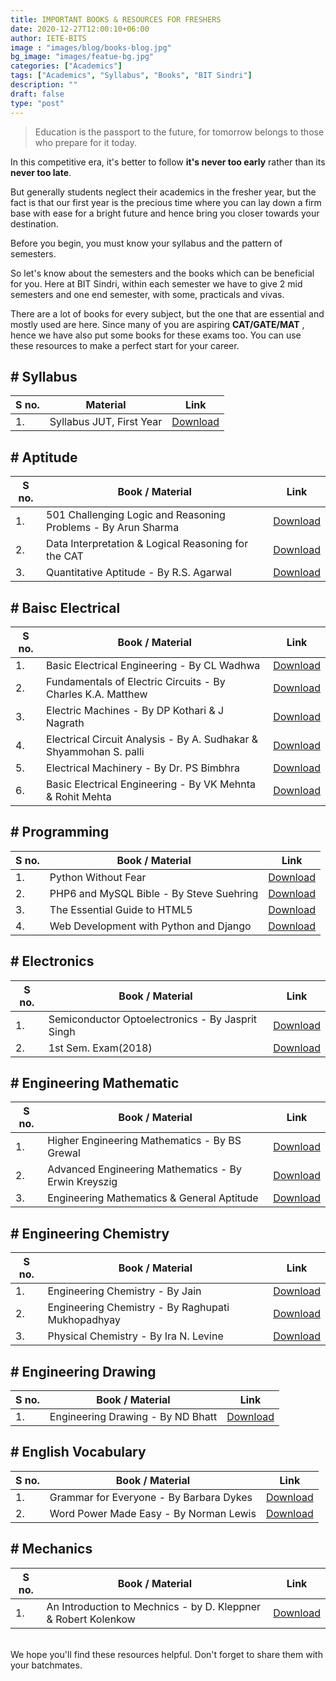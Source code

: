 ```yaml
---
title: IMPORTANT BOOKS & RESOURCES FOR FRESHERS
date: 2020-12-27T12:00:10+06:00
author: IETE-BITS
image : "images/blog/books-blog.jpg"
bg_image: "images/featue-bg.jpg"
categories: ["Academics"]
tags: ["Academics", "Syllabus", "Books", "BIT Sindri"]
description: ""
draft: false
type: "post"
---
```


>Education is the passport to the future, for tomorrow belongs to those who prepare for it today.

In this competitive era, it's better to follow **it's never too early** rather than its **never too late**.

But generally students neglect their academics in the fresher year, but the fact is that our first year is the precious time where you can lay down a firm base with ease for a bright future and hence bring you closer towards your destination.

Before you begin, you must know your syllabus and the pattern of semesters. 

So let's know about the semesters and the books which can be beneficial for you. 
Here at BIT Sindri, within each semester we have to give 2 mid semesters and one end semester, with some, practicals and vivas. 

There are a lot of books for every subject, but the one that are essential and mostly used are here. Since many of you are aspiring **CAT/GATE/MAT** , hence we have also put some books for these exams too.
You can use these resources to make a perfect start for your career.

<h2># Syllabus</h2>
<table>
<thead>
<tr>
<th>S no.</th>
<th>Material</th>
<th>Link</th>
</tr>
</thead>
<tbody>
<tr>
<td>1.</td>
<td>Syllabus JUT, First Year</td>
<td><a href="https://drive.google.com/file/d/1O9-KXKHTGIv7rmWIQwsafeZVt3Ro-6qc/view?usp=sharing">Download</a></td>
</tr>
</tbody>
</table>

<h2># Aptitude</h2>
<table>
<thead>
<tr>
<th>S no.</th>
<th>Book / Material</th>
<th>Link</th>
</tr>
</thead>
<tbody>
<tr>
<td>1.</td>
<td>501 Challenging Logic and Reasoning Problems - By Arun Sharma</td>
<td><a href="https://drive.google.com/file/d/1R15zQmv1oyxhXYXo3oaRDF4lJ2zjuOn2/view?usp=sharing">Download</a></td>
</tr>
<tr>
<td>2.</td>
<td>Data Interpretation &amp; Logical Reasoning for the CAT</td>
<td><a href="https://drive.google.com/file/d/1Qr9TIcV37OXh05DqvY3yOge6_kYHeBnp/view?usp=sharing">Download</a></td>
</tr>
<tr>
<td>3.</td>
<td>Quantitative Aptitude - By R.S. Agarwal</td>
<td><a href="https://drive.google.com/file/d/1R0N9tK_5ggyAWfun5Cy1Z7fObOjJUTZD/view?usp=sharing">Download</a></td>
</tr>
</tbody>
</table>

<h2># Baisc Electrical</h2>
<table>
<thead>
<tr>
<th>S no.</th>
<th>Book / Material</th>
<th>Link</th>
</tr>
</thead>
<tbody>
<tr>
<td>1.</td>
<td>Basic Electrical Engineering - By CL Wadhwa</td>
<td><a href="https://drive.google.com/file/d/1Pte8BXZKsBTuY7KPh4vqbBW0YjLA0E2T/view?usp=sharing">Download</a></td>
</tr>
<tr>
<td>2.</td>
<td>Fundamentals of Electric Circuits - By Charles K.A. Matthew</td>
<td><a href="https://drive.google.com/file/d/1Pz9kQjvSzXZnogpLrLIKEvdYnuwsCYNq/view?usp=sharing">Download</a></td>
</tr>
<tr>
<td>3.</td>
<td>Electric Machines - By DP Kothari &amp; J Nagrath</td>
<td><a href="https://drive.google.com/file/d/1PvcpKvfZaMN7XLxKbocRAW4lo0dEbkrv/view?usp=sharing">Download</a></td>
</tr>
<tr>
<td>4.</td>
<td>Electrical Circuit Analysis - By A. Sudhakar &amp; Shyammohan S. palli</td>
<td><a href="https://drive.google.com/file/d/1PwVAO5vPFY2t2ySyQsE0-Su8uI41LKDa/view?usp=sharing">Download</a></td>
</tr>
<tr>
<td>5.</td>
<td>Electrical Machinery - By Dr. PS Bimbhra</td>
<td><a href="https://drive.google.com/file/d/12OmAaqXkN-_kqVEyJ0nZMNFrRtqBJwrO/view?usp=sharing">Download</a></td>
</tr>
<tr>
<td>6.</td>
<td>Basic Electrical Engineering - By VK Mehnta &amp; Rohit Mehta</td>
<td><a href="https://drive.google.com/file/d/1PuaHS16d7xDwTtOgRzve8PLGaer01gBU/view?usp=sharing">Download</a></td>
</tr>
</tbody>
</table>

<h2># Programming</h2>
<table>
<thead>
<tr>
<th>S no.</th>
<th>Book / Material</th>
<th>Link</th>
</tr>
</thead>
<tbody>
<tr>
<td>1.</td>
<td>Python Without Fear</td>
<td><a href="https://drive.google.com/file/d/1RLmQ4gM8WD-HUBPzUyeAQeEtvpXytkfY/view?usp=sharing">Download</a></td>
</tr>
<tr>
<td>2.</td>
<td>PHP6 and MySQL Bible - By Steve Suehring</td>
<td><a href="https://drive.google.com/file/d/1RTlsBZ6Ksr6v3BmZHzzsbOBvCvb8eWpe/view?usp=sharing">Download</a></td>
</tr>
<tr>
<td>3.</td>
<td>The Essential Guide to HTML5</td>
<td><a href="https://drive.google.com/file/d/1RMj6m86hjSLtqrKtrNyOM4OES0vkoBwA/view?usp=sharing">Download</a></td>
</tr>
<tr>
<td>4.</td>
<td>Web Development with Python and Django</td>
<td><a href="https://drive.google.com/file/d/1Ra3Ez6tFKbFceId0xaIMIBLJfwYQoopJ/view?usp=sharing">Download</a></td>
</tr>
</tbody>
</table>

<h2># Electronics</h2>
<table>
<thead>
<tr>
<th>S no.</th>
<th>Book / Material</th>
<th>Link</th>
</tr>
</thead>
<tbody>
<tr>
<td>1.</td>
<td>Semiconductor Optoelectronics - By Jasprit Singh</td>
<td><a href="https://drive.google.com/file/d/1GkSo4gx7CbW0imAEU2tMkFzMOZXnbDvJ/view?usp=sharing">Download</a></td>
</tr>
<tr>
<td>2.</td>
<td>1st Sem. Exam(2018)</td>
<td><a href="https://drive.google.com/file/d/1GsMvmVW2c2hL95EbR03jtvOGrQ89Pebm/view?usp=sharing">Download</a></td>
</tr>
</tbody>
</table>

<h2># Engineering Mathematic</h2>
<table>
<thead>
<tr>
<th>S no.</th>
<th>Book / Material</th>
<th>Link</th>
</tr>
</thead>
<tbody>
<tr>
<td>1.</td>
<td>Higher Engineering Mathematics - By BS Grewal</td>
<td><a href="https://drive.google.com/file/d/12GT6W8EzmXpgczWO-DHlr0grikd1OnTT/view?usp=sharing">Download</a></td>
</tr>
<tr>
<td>2.</td>
<td>Advanced Engineering Mathematics - By Erwin Kreyszig</td>
<td><a href="https://drive.google.com/file/d/1PQMb8nyTWSB68mAr3IDgBVpnbmOQ-My3/view?usp=sharing">Download</a></td>
</tr>
<tr>
<td>3.</td>
<td>Engineering Mathematics &amp; General Aptitude</td>
<td><a href="https://drive.google.com/file/d/1PKCwIhBu6HPO0fJ0_CT5OZcmpCV5FVP2/view?usp=sharing">Download</a></td>
</tr>
</tbody>
</table>

<h2># Engineering Chemistry</h2>
<table>
<thead>
<tr>
<th>S no.</th>
<th>Book / Material</th>
<th>Link</th>
</tr>
</thead>
<tbody>
<tr>
<td>1.</td>
<td>Engineering Chemistry - By Jain</td>
<td><a href="https://drive.google.com/file/d/1QZuwheCLmm8nUG9OYMSH_nGtI_akuzNs/view?usp=sharing">Download</a></td>
</tr>
<tr>
<td>2.</td>
<td>Engineering Chemistry - By Raghupati Mukhopadhyay</td>
<td><a href="https://drive.google.com/file/d/1QccxssMiMuAXfQwCN-ld_bEtNxo6vt8X/view?usp=sharing">Download</a></td>
</tr>
<tr>
<td>3.</td>
<td>Physical Chemistry - By Ira N. Levine</td>
<td><a href="https://drive.google.com/file/d/1QQkS-JlAgSrvM91dN9QfZuov2dZRkzoN/view?usp=sharing">Download</a></td>
</tr>
</tbody>
</table>

<h2># Engineering Drawing</h2>
<table>
<thead>
<tr>
<th>S no.</th>
<th>Book / Material</th>
<th>Link</th>
</tr>
</thead>
<tbody>
<tr>
<td>1.</td>
<td>Engineering Drawing - By ND Bhatt</td>
<td><a href="https://drive.google.com/file/d/1OFikw_lm0uw9rD9iyBVsZzGUt3If99qE/view?usp=sharing">Download</a></td>
</tr>
</tbody>
</table>

<h2># English Vocabulary</h2>
<table>
<thead>
<tr>
<th>S no.</th>
<th>Book / Material</th>
<th>Link</th>
</tr>
</thead>
<tbody>
<tr>
<td>1.</td>
<td>Grammar for Everyone - By Barbara Dykes</td>
<td><a href="https://drive.google.com/file/d/1Po56AainAOVo-Lmrp0mcjSamBjgRNhEj/view?usp=sharing">Download</a></td>
</tr>
<tr>
<td>2.</td>
<td>Word Power Made Easy - By Norman Lewis</td>
<td><a href="https://drive.google.com/file/d/1Pg1mCcuKIKQ3tsUIO20Z730B2g0pxs_V/view?usp=sharing">Download</a></td>
</tr>
</tbody>
</table>

<h2># Mechanics</h2>
<table>
<thead>
<tr>
<th>S no.</th>
<th>Book / Material</th>
<th>Link</th>
</tr>
</thead>
<tbody>
<tr>
<td>1.</td>
<td>An Introduction to Mechnics - by D. Kleppner &amp; Robert Kolenkow</td>
<td><a href="https://drive.google.com/file/d/1Q397Oi6hM_B94vZkCaWFC_8HVMbE_ina/view?usp=sharing">Download</a></td>
</tr>
</tbody>
</table>
<br>
We hope you'll find these resources helpful. Don't forget to share them with your batchmates.